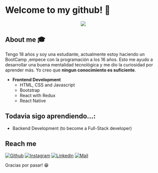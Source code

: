 # Welcome to my github! 👋

<div align="center">
	<img src="https://media.giphy.com/media/dAv0axf0DgoSvgif38/giphy.gif">
</div>

## About me :mortar_board:
 Tengo 18 años y soy una estudiante, actualmente estoy haciendo un BootCamp ,empece con la programación a los 16 años. Esto me ayudo a desarrollar una buena mentalidad tecnológica y me dio la curiosidad por aprender más. Yo creo que **ningun conocimiento es suficiente**.
- **Frontend Development**
	- HTML, CSS and Javascript 
	- Bootstrap
	- React with Redux 
	- React Native

## Todavia sigo aprendiendo…:
- Backend Development (to become a Full-Stack developer)

## Reach me 
[![Github](https://img.shields.io/github/followers/ayelen3976?label=Follow&style=social)](https://github.com/ayelen3976)
[![Instagram](https://img.shields.io/badge/-@yefernandez0211-red?style=flat-square&logo=instagram&logoColor=white&link=https://www.instagram.com/ayefernandez0211/)](https://www.instagram.com/ayefernandez0211/)
[![Linkedin](https://img.shields.io/badge/-Ayelen%20Fernandez-blue?style=flat-square&logo=linkedin&logoColor=white&link=https://www.linkedin.com/in/ayelen-fernandez-783286187/)](https://www.linkedin.com/in/ayelen-fernandez-783286187/)
[![Mail](https://img.shields.io/badge/-ayelenwf@gmail.com-gray?style=flat-square&logo=gmail&logoColor=red&link=https://www.linkedin.com/in/ayelen-fernandez-783286187/)](mailto:ayelenwf@gmail.com)

Gracias por pasar! 😁

